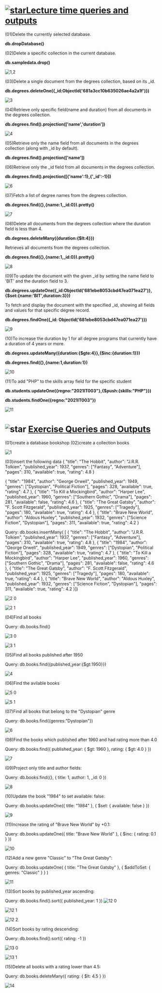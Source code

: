 <h1><u><img src="https://img.icons8.com/emoji/24/000000/star-emoji.png" alt="star">Lecture time queries and outputs</u></h1>

(01)Delete the currently selected database.

 <b>db.dropDatabase()</b>
     
(02)Delete a specific collection in the current database.

 <b>db.sampledata.drop()</b>

   
   ![1,2](https://github.com/user-attachments/assets/2c6f9e91-7ea7-4589-888a-e7411e72395a)

(03)Delete a single document from the degrees collection, based on its _id.

<b>db.degrees.deleteOne({_id:ObjectId('681a3cc10b635026ae4a2a1f')})</b>

     
![3](https://github.com/user-attachments/assets/909c717e-c2dc-4fc3-8dc6-40a945386bb2)

(04)Retrieve only specific field(name and duration) from all documents in the degrees collection.

<b>db.degrees.find().projection(['name','duration'])</b>



![4](https://github.com/user-attachments/assets/7b72071d-ba50-4edf-8ffb-a5a83527b299)

(05)Retrieve only the name field from all documents in the degrees collection (along with _id by default).

<b> db.degrees.find().projection(['name'])</b>


(06)Retrieve only the _id field from all documents in the degrees collection.

<b> db.degrees.find().projection([{'name':1},{'_id':-1}])</b>

     
![6](https://github.com/user-attachments/assets/9353e6c6-5b37-42ef-8e87-c462dfd75171)

(07)Fetch a list of degree names from the degrees collection.

<b>db.degrees.find({},{name:1,_id:0}).pretty()</b>


     
![7](https://github.com/user-attachments/assets/bcf81896-af3c-4bed-86a5-1bf9d07141cf)

(08)Delete all documents from the degrees collection where the duration field is less than 4.

<b> db.degrees.deleteMany({duration:{$lt:4}})</b>

 Retrieves all documents from the degrees collection.
 
 <b> db.degrees.find({},{name:1,_id:0}).pretty()</b>


     
![8](https://github.com/user-attachments/assets/22dd3597-24c0-42ac-8ae2-d28144d04807)

(09)To update the document with the given _id by setting the name field to 'BIT' and the duration field to 3.

<b> db.degrees.updateOne({_id:ObjectId('681ebe8053cbd47ea071ea27')},{$set:{name:'BIT',duration:3}})</b>
 
 To fetch and display the document with the specified _id, showing all fields and values for that specific degree record.
    
<b> db.degrees.findOne({_id: ObjectId('681ebe8053cbd47ea071ea27')})</b>

 ![9](https://github.com/user-attachments/assets/82aaec67-b9a0-47b4-90b8-3a04c25f77f5)


(10)To increase the duration by 1 for all degree programs that currently have a duration of 4 years or more.

<b> db.degrees.updateMany({duration:{$gte:4}},{$inc:{duration:1}})</b>
	 
<b>db.degrees.find({},{name:1,duration:1})</b>

  
![10](https://github.com/user-attachments/assets/d805a17d-1a3c-43cd-a6d4-bb7785f084bf)

(11)To add "PHP" to the skills array field for the specific student

<b> db.students.updateOne({regno:"2021IT003"},{$push:{skills:"PHP"}})</b>
	 
<b> db.students.findOne({regno:"2021IT003"})</b>


![11](https://github.com/user-attachments/assets/651a8cdf-d040-4da9-b3f1-cc2f2d304df4)

<h1><img src="https://img.icons8.com/emoji/24/000000/star-emoji.png" alt="star"> <u>Exercise Queries and Outputs</u></h1>

(01)create a database bookshop
(02)create a collection books


![1](https://github.com/user-attachments/assets/fe8dda3d-a726-4531-bf69-b06ed8d1661a)

(03)insert the following data
{
  "title": "The Hobbit",
  "author": "J.R.R. Tolkien",
  "published_year": 1937,
  "genres": ["Fantasy", "Adventure"],
  "pages": 310,
  "available": true,
  "rating": 4.8
}

  {
    "title": "1984",
    "author": "George Orwell",
    "published_year": 1949,
    "genres": ["Dystopian", "Political Fiction"],
    "pages": 328,
    "available": true,
    "rating": 4.7
  },
  {
    "title": "To Kill a Mockingbird",
    "author": "Harper Lee",
    "published_year": 1960,
    "genres": ["Southern Gothic", "Drama"],
    "pages": 281,
    "available": false,
    "rating": 4.6
  },
  {
    "title": "The Great Gatsby",
    "author": "F. Scott Fitzgerald",
    "published_year": 1925,
    "genres": ["Tragedy"],
    "pages": 180,
    "available": true,
    "rating": 4.4
  },
  {
    "title": "Brave New World",
    "author": "Aldous Huxley",
    "published_year": 1932,
    "genres": ["Science Fiction", "Dystopian"],
    "pages": 311,
    "available": true,
    "rating": 4.2
  }
  
Query:
db.books.insertMany(
[
{
"title": "The Hobbit",
  "author": "J.R.R. Tolkien",
  "published_year": 1937,
  "genres": ["Fantasy", "Adventure"],
  "pages": 310,
  "available": true,
  "rating": 4.8
},
{
"title": "1984",
    "author": "George Orwell",
    "published_year": 1949,
    "genres": ["Dystopian", "Political Fiction"],
    "pages": 328,
    "available": true,
    "rating": 4.7
},
{
"title": "To Kill a Mockingbird",
    "author": "Harper Lee",
    "published_year": 1960,
    "genres": ["Southern Gothic", "Drama"],
    "pages": 281,
    "available": false,
    "rating": 4.6
},
{
"title": "The Great Gatsby",
    "author": "F. Scott Fitzgerald",
    "published_year": 1925,
    "genres": ["Tragedy"],
    "pages": 180,
    "available": true,
    "rating": 4.4
},
{
"title": "Brave New World",
    "author": "Aldous Huxley",
    "published_year": 1932,
    "genres": ["Science Fiction", "Dystopian"],
    "pages": 311,
    "available": true,
    "rating": 4.2
}])




![2 0](https://github.com/user-attachments/assets/fb2173b0-ecce-43f0-9f4d-acee245899bf)


![2 1](https://github.com/user-attachments/assets/3812e04c-d93d-4a80-98e6-b2df5d0211ac)

(04)Find all books

Query:
db.books.find()


![3 0](https://github.com/user-attachments/assets/0ab40aa1-6bd5-4a7c-bf51-a0adb54c2c2e)

 ![3 1](https://github.com/user-attachments/assets/43a2026c-3bd5-495e-8bdf-17a2c05895e8)


(05)Find all books published after 1950

Query:
db.books.find({published_year:{$gt:1950}})

![4](https://github.com/user-attachments/assets/811e87b2-3f30-4d09-851a-1de2be131810)

(06)Find the avilable books


 ![5 0](https://github.com/user-attachments/assets/658d54be-96f1-4df3-862d-2c448ae93584)

![5 1](https://github.com/user-attachments/assets/1c3bc2cc-b01c-4eb3-b586-99ab07b26f72)

(07)Find all books that belong to the "Dystopian" genre

Query:
db.books.find({genres:"Dystopian"})



![6](https://github.com/user-attachments/assets/29d5ba92-70f1-442b-a93e-8c65c73bb3c8)




(08)Find the books which published after 1960 and had rating more than 4.0

Query:
db.books.find({ published_year: { $gt: 1960 }, rating: { $gt: 4.0 } })

![7](https://github.com/user-attachments/assets/48650cc4-421f-4c93-b9c3-200376497c88)




(09)Project only title and author fields:

Query:
db.books.find({}, { title: 1, author: 1, _id: 0 })

![8](https://github.com/user-attachments/assets/89b91cca-de06-4f4a-8d22-55909521c166)



(10)Update the book "1984" to set available: false:

Query:
db.books.updateOne({ title: "1984" }, { $set: { available: false } })



![9](https://github.com/user-attachments/assets/acdc2b46-25ad-456d-8ad7-84a99969f564)

(11)Increase the rating of "Brave New World" by +0.1:

Query:
db.books.updateOne({ title: "Brave New World" }, { $inc: { rating: 0.1 } })




![10](https://github.com/user-attachments/assets/9bb8d503-870d-4091-b506-d5c16220c380)


(12)Add a new genre "Classic" to "The Great Gatsby":

Query:
db.books.updateOne(
  { title: "The Great Gatsby" },
  { $addToSet: { genres: "Classic" } }
)


![11](https://github.com/user-attachments/assets/36c7d2ef-a8f4-4e62-a61d-0e808fec358b)

(13)Sort books by published_year ascending:

Query:
db.books.find().sort({ published_year: 1 })
![12 0](https://github.com/user-attachments/assets/345382f2-ffcc-41bd-b1ca-e98b79a02224)


![12 1](https://github.com/user-attachments/assets/f16f7c5a-ea5a-434c-bc62-f9b8123f3b7c)

![12 2](https://github.com/user-attachments/assets/ffef852b-6c56-4bab-9ab3-ea886243fc02)


(14)Sort books by rating descending:


Query:
db.books.find().sort({ rating: -1 })

![13 0](https://github.com/user-attachments/assets/9d6a9495-095f-40a4-b7d1-fcbb83eb2ad5)

![13 1](https://github.com/user-attachments/assets/0877d9b3-4b3c-4cac-bf14-d62181612f6c)

(15)Delete all books with a rating lower than 4.5:


Query:
db.books.deleteMany({ rating: { $lt: 4.5 } })

![14](https://github.com/user-attachments/assets/3ac783f8-b79c-4fd5-9359-8635128c7d3d)
